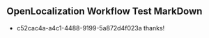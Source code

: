 ## OpenLocalization Workflow Test MarkDown
* c52cac4a-a4c1-4488-9199-5a872d4f023a 
thanks!<!--HONumber=Mar16_HO2-->
